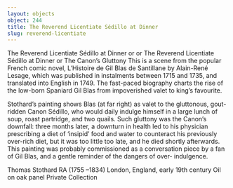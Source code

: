 ```yaml
---
layout: objects
object: 244
title: The Reverend Licentiate Sédillo at Dinner
slug: reverend-licentiate
---
```

The Reverend Licentiate Sédillo at Dinner or or The Reverend Licentiate Sédillo at Dinner or  The Canon’s Gluttony  This is a scene from the popular French comic novel, L’Histoire de Gil Blas de Santillane by Alain-René Lesage, which was published  in instalments between 1715 and 1735, and translated into English in 1749. The fast-paced biography charts the rise of the low-born Spaniard Gil Blas from impoverished valet to king’s favourite.

Stothard’s painting shows Blas (at far right) as valet to the gluttonous, gout- ridden Canon Sédillo, who would daily indulge himself in a large lunch of soup, roast partridge, and two quails. Such gluttony was the Canon’s downfall: three months later, a downturn in health led to his physician prescribing a diet  of ‘insipid’ food and water to counteract his  previously over-rich diet, but it was too little too late, and he died shortly afterwards.  This painting was probably commissioned as a conversation piece by a fan of Gil Blas, and a gentle reminder of the dangers of over- indulgence.  

Thomas Stothard RA (1755 –1834) London, England, early 19th century Oil on oak panel  Private Collection</p>
